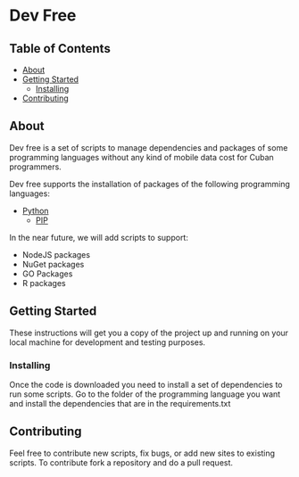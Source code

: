 # Dev Free

## Table of Contents

- [About](#about)
- [Getting Started](#getting_started)
    - [Installing](#installing)
- [Contributing](#contributing)

## About <a name = "about"></a>

Dev free is a set of scripts to manage dependencies and packages of some programming languages without any kind of mobile data cost for Cuban programmers.

Dev free supports the installation of packages of the following programming languages:

- [Python](./python/)
    - [PIP](./python/pip-free.py)

In the near future, we will add scripts to support:

- NodeJS packages
- NuGet packages
- GO Packages
- R packages

## Getting Started <a name = "getting_started"></a>

These instructions will get you a copy of the project up and running on your local machine for development and testing purposes. 


### Installing

Once the code is downloaded you need to install a set of dependencies to run some scripts. Go to the folder of the programming language you want and install the dependencies that are in the requirements.txt

## Contributing

Feel free to contribute new scripts, fix bugs, or add new sites to existing scripts. To contribute fork a repository and do a pull request.

